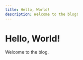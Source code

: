 ```yaml
---
title: Hello, World!
description: Welcome to the blog!
---
```


# Hello, World!

Welcome to the blog.
